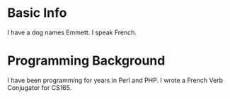 <!DOCTYPE html>
<html>
<head>
	<title>Jonathan Gamble: Bio</title>
	<meta charset="UTF-8">
</head>

<body>
<h1>Basic Info</h1>
I have a dog names Emmett.
I speak French.

<h1>Programming Background</h1>
I have been programming for years in Perl and PHP.
I wrote a French Verb Conjugator for CS165.

</body>

</html>